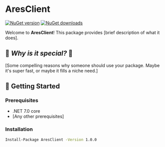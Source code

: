 # AresClient

[![NuGet version](https://img.shields.io/nuget/v/AresClient.svg)](https://www.nuget.org/packages/AresClient)
[![NuGet downloads](https://img.shields.io/nuget/dt/AresClient.svg)](https://www.nuget.org/packages/AresClient/)


Welcome to **AresClient**! This package provides [brief description of what it does].

## 🌟 _Why is it special?_ 🌟  
[Some compelling reasons why someone should use your package. Maybe it's super fast, or maybe it fills a niche need.]

## 🚀 Getting Started

### Prerequisites

- .NET 7.0 core
- [Any other prerequisites]

### Installation

```bash
Install-Package AresClient -Version 1.0.0
